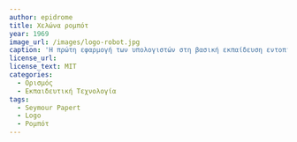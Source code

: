```yaml
---
author: epidrome
title: Χελώνα ρομπότ 
year: 1969 
image_url: /images/logo-robot.jpg
caption: 'Η πρώτη εφαρμογή των υπολογιστών στη βασική εκπαίδευση εντοπίζεται σχεδόν παράλληλα με τα πρώτα γραφικά περιβάλλοντα διάδρασης. Ο Seymour Papert σχεδίασε ένα σύστημα το οποίο επιτρέπει ακόμη και σε παιδιά προσχολικής ηλικίας να εξερευνήσουν σημαντικές έννοιες από τα μαθηματικά, τις φυσικές επιστήμες και τη μηχανική, χωρίς να απαιτεί γνώσεις από τα ανώτερα γνωστικά και συμβολικά επίπεδα αυτών των περιοχών. Σταδιακά, το ρομπότ συμπληρώθηκε με την οθόνη των γραφικών, η οποία έδωσε πρόσβαση σε περισσότερα σχολεία και μαθητές, καθώς το κόστος μειώθηκε.'
license_url: 
license_text: MIT
categories:
  - Ορισμός 
  - Εκπαιδευτική Τεχνολογία 
tags:
  - Seymour Papert 
  - Logo
  - Ρομπότ
---
```

